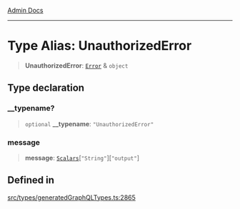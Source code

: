 [Admin Docs](/)

***

# Type Alias: UnauthorizedError

> **UnauthorizedError**: [`Error`](Error.md) & `object`

## Type declaration

### \_\_typename?

> `optional` **\_\_typename**: `"UnauthorizedError"`

### message

> **message**: [`Scalars`](Scalars.md)\[`"String"`\]\[`"output"`\]

## Defined in

[src/types/generatedGraphQLTypes.ts:2865](https://github.com/Suyash878/talawa-api/blob/cfd688207611ba245c99edd8dbaccb2cdbf6a043/src/types/generatedGraphQLTypes.ts#L2865)
